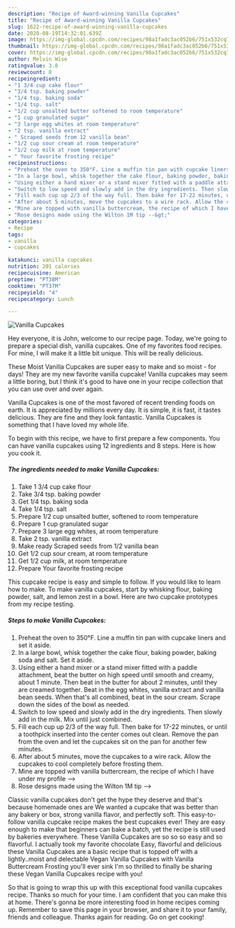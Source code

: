 ```yaml
---
description: "Recipe of Award-winning Vanilla Cupcakes"
title: "Recipe of Award-winning Vanilla Cupcakes"
slug: 1622-recipe-of-award-winning-vanilla-cupcakes
date: 2020-08-19T14:32:01.639Z
image: https://img-global.cpcdn.com/recipes/98a1fadc3ac052b6/751x532cq70/vanilla-cupcakes-recipe-main-photo.jpg
thumbnail: https://img-global.cpcdn.com/recipes/98a1fadc3ac052b6/751x532cq70/vanilla-cupcakes-recipe-main-photo.jpg
cover: https://img-global.cpcdn.com/recipes/98a1fadc3ac052b6/751x532cq70/vanilla-cupcakes-recipe-main-photo.jpg
author: Melvin Wise
ratingvalue: 3.8
reviewcount: 8
recipeingredient:
- "1 3/4 cup cake flour"
- "3/4 tsp. baking powder"
- "1/4 tsp. baking soda"
- "1/4 tsp. salt"
- "1/2 cup unsalted butter softened to room temperature"
- "1 cup granulated sugar"
- "3 large egg whites at room temperature"
- "2 tsp. vanilla extract"
- " Scraped seeds from 12 vanilla bean"
- "1/2 cup sour cream at room temperature"
- "1/2 cup milk at room temperature"
- " Your favorite frosting recipe"
recipeinstructions:
- "Preheat the oven to 350°F. Line a muffin tin pan with cupcake liners and set it aside."
- "In a large bowl, whisk together the cake flour, baking powder, baking soda and salt. Set it aside."
- "Using either a hand mixer or a stand mixer fitted with a paddle attachment, beat the butter on high speed until smooth and creamy, about 1 minute. Then beat in the butter for about 2 minutes, until they are creamed together. Beat in the egg whites, vanilla extract and vanilla bean seeds. When that&#39;s all combined, beat in the sour cream. Scrape down the sides of the bowl as needed."
- "Switch to low speed and slowly add in the dry ingredients. Then slowly add in the milk. Mix until just combined."
- "Fill each cup up 2/3 of the way full. Then bake for 17-22 minutes, or until a toothpick inserted into the center comes out clean. Remove the pan from the oven and let the cupcakes sit on the pan for another few minutes."
- "After about 5 minutes, move the cupcakes to a wire rack. Allow the cupcakes to cool completely before frosting them."
- "Mine are topped with vanilla buttercream, the recipe of which I have under my profile --&gt;"
- "Rose designs made using the Wilton 1M tip --&gt;"
categories:
- Recipe
tags:
- vanilla
- cupcakes

katakunci: vanilla cupcakes 
nutrition: 201 calories
recipecuisine: American
preptime: "PT38M"
cooktime: "PT37M"
recipeyield: "4"
recipecategory: Lunch

---
```



![Vanilla Cupcakes](https://img-global.cpcdn.com/recipes/98a1fadc3ac052b6/751x532cq70/vanilla-cupcakes-recipe-main-photo.jpg)

Hey everyone, it is John, welcome to our recipe page. Today, we're going to prepare a special dish, vanilla cupcakes. One of my favorites food recipes. For mine, I will make it a little bit unique. This will be really delicious.

These Moist Vanilla Cupcakes are super easy to make and so moist - for days! They are my new favorite vanilla cupcake! Vanilla cupcakes may seem a little boring, but I think it&#39;s good to have one in your recipe collection that you can use over and over again.

Vanilla Cupcakes is one of the most favored of recent trending foods on earth. It is appreciated by millions every day. It is simple, it is fast, it tastes delicious. They are fine and they look fantastic. Vanilla Cupcakes is something that I have loved my whole life.


To begin with this recipe, we have to first prepare a few components. You can have vanilla cupcakes using 12 ingredients and 8 steps. Here is how you cook it.

<!--inarticleads1-->

##### The ingredients needed to make Vanilla Cupcakes:

1. Take 1 3/4 cup cake flour
1. Take 3/4 tsp. baking powder
1. Get 1/4 tsp. baking soda
1. Take 1/4 tsp. salt
1. Prepare 1/2 cup unsalted butter, softened to room temperature
1. Prepare 1 cup granulated sugar
1. Prepare 3 large egg whites, at room temperature
1. Take 2 tsp. vanilla extract
1. Make ready  Scraped seeds from 1/2 vanilla bean
1. Get 1/2 cup sour cream, at room temperature
1. Get 1/2 cup milk, at room temperature
1. Prepare  Your favorite frosting recipe


This cupcake recipe is easy and simple to follow. If you would like to learn how to make. To make vanilla cupcakes, start by whisking flour, baking powder, salt, and lemon zest in a bowl. Here are two cupcake prototypes from my recipe testing. 

<!--inarticleads2-->

##### Steps to make Vanilla Cupcakes:

1. Preheat the oven to 350°F. Line a muffin tin pan with cupcake liners and set it aside.
1. In a large bowl, whisk together the cake flour, baking powder, baking soda and salt. Set it aside.
1. Using either a hand mixer or a stand mixer fitted with a paddle attachment, beat the butter on high speed until smooth and creamy, about 1 minute. Then beat in the butter for about 2 minutes, until they are creamed together. Beat in the egg whites, vanilla extract and vanilla bean seeds. When that&#39;s all combined, beat in the sour cream. Scrape down the sides of the bowl as needed.
1. Switch to low speed and slowly add in the dry ingredients. Then slowly add in the milk. Mix until just combined.
1. Fill each cup up 2/3 of the way full. Then bake for 17-22 minutes, or until a toothpick inserted into the center comes out clean. Remove the pan from the oven and let the cupcakes sit on the pan for another few minutes.
1. After about 5 minutes, move the cupcakes to a wire rack. Allow the cupcakes to cool completely before frosting them.
1. Mine are topped with vanilla buttercream, the recipe of which I have under my profile --&gt;
1. Rose designs made using the Wilton 1M tip --&gt;


Classic vanilla cupcakes don&#39;t get the hype they deserve and that&#39;s because homemade ones are We wanted a cupcake that was better than any bakery or box, strong vanilla flavor, and perfectly soft. This easy-to-follow vanilla cupcake recipe makes the best cupcakes ever! They are easy enough to make that beginners can bake a batch, yet the recipe is still used by bakeries everywhere. These Vanilla Cupcakes are so so so easy and so flavorful. I actually took my favorite chocolate Easy, flavorful and delicious these Vanilla Cupcakes are a basic recipe that is topped off with a lightly..moist and delectable Vegan Vanilla Cupcakes with Vanilla Buttercream Frosting you&#39;ll ever sink I&#39;m so thrilled to finally be sharing these Vegan Vanilla Cupcakes recipe with you! 

So that is going to wrap this up with this exceptional food vanilla cupcakes recipe. Thanks so much for your time. I am confident that you can make this at home. There's gonna be more interesting food in home recipes coming up. Remember to save this page in your browser, and share it to your family, friends and colleague. Thanks again for reading. Go on get cooking!
